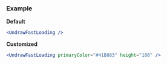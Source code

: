 ### Example

**Default**
```jsx
<UndrawFastLoading />
```

**Customized**
```jsx
<UndrawFastLoading primaryColor="#41B883" height="100" />
```
